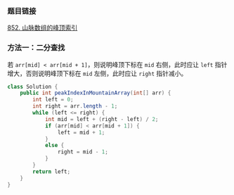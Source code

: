 ### 题目链接
[852. 山脉数组的峰顶索引](https://leetcode.cn/problems/peak-index-in-a-mountain-array)

### 方法一：二分查找
若 `arr[mid] < arr[mid + 1]`，则说明峰顶下标在 `mid` 右侧，此时应让 `left` 指针增大，否则说明峰顶下标在 `mid` 左侧，此时应让 `right` 指针减小。

```Java
class Solution {
    public int peakIndexInMountainArray(int[] arr) {
        int left = 0;
        int right = arr.length - 1;
        while (left <= right) {
            int mid = left + (right - left) / 2;
            if (arr[mid] < arr[mid + 1]) {
                left = mid + 1;
            }
            else {
                right = mid - 1;
            }
        }
        return left;
    }
}
```